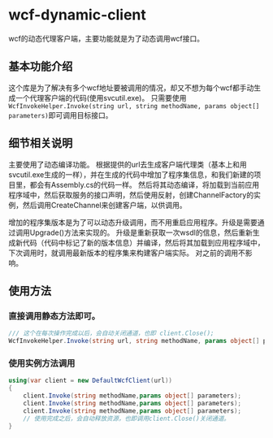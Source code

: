 # wcf-dynamic-client
wcf的动态代理客户端，主要功能就是为了动态调用wcf接口。

## 基本功能介绍 
这个库是为了解决有多个wcf地址要被调用的情况，却又不想为每个wcf都手动生成一个代理客户端的代码(使用svcutil.exe)。 
只需要使用`WcfInvokeHelper.Invoke(string url, string methodName, params object[] parameters)`即可调用目标接口。 

## 细节相关说明 
主要使用了动态编译功能。 
根据提供的url去生成客户端代理类（基本上和用svcutil.exe生成的一样），并在生成的代码中增加了程序集信息，和我们新建的项目里，都会有Assembly.cs的代码一样。 
然后将其动态编译，将加载到当前应用程序域中，然后获取服务的接口声明，然后使用反射，创建ChannelFactory的实例，然后调用CreateChannel来创建客户端，以供调用。 
 
 增加的程序集版本是为了可以动态升级调用，而不用重启应用程序。升级是需要通过调用Upgrade()方法来实现的。
 升级是重新获取一次wsdl的信息，然后重新生成新代码（代码中标记了新的版本信息）并编译，然后将其加载到应用程序域中，下次调用时，就调用最新版本的程序集来构建客户端实际。
 对之前的调用不影响。
 
 
 ## 使用方法
 
 ### 直接调用静态方法即可。
 ```c#
 /// 这个在每次操作完成以后，会自动关闭通道，也即 client.Close();
 WcfInvokeHelper.Invoke(string url, string methodName, params object[] parameters);
 
 ```
 
 
 ### 使用实例方法调用
 ```c#
 using(var client = new DefaultWcfClient(url))
 {
     client.Invoke(string methodName,params object[] parameters);
     client.Invoke(string methodName,params object[] parameters);
     client.Invoke(string methodName,params object[] parameters);
     // 使用完成之后，会自动释放资源，也即调用client.Close()关闭通道。
 }
 ```
